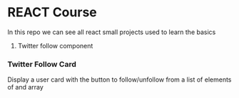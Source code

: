 # REACT Course

In this repo we can see all react small projects used to learn the basics

1. Twitter follow component


### Twitter Follow Card
Display a user card with the button to follow/unfollow from a list of elements of and array